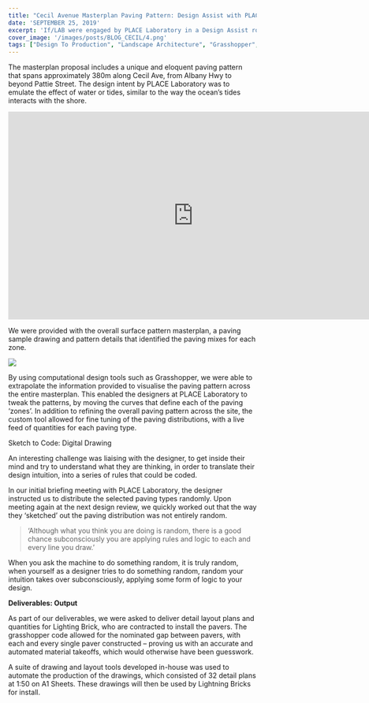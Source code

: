 ```yaml
---
title: "Cecil Avenue Masterplan Paving Pattern: Design Assist with PLACE Laboratory"
date: 'SEPTEMBER 25, 2019'
excerpt: 'If/LAB were engaged by PLACE Laboratory in a Design Assist role to develop up and detail paving patterns for their Cecil Avenue Masterplan.'
cover_image: '/images/posts/BLOG_CECIL/4.png'
tags: ["Design To Production", "Landscape Architecture", "Grasshopper", "Design Tool", "Visualisation", "Design Assist"]
---
```




The masterplan proposal includes a unique and eloquent paving pattern that spans approximately 380m along Cecil Ave, from Albany Hwy to beyond Pattie Street. The design intent by PLACE Laboratory was to emulate the effect of water or tides, similar to the way the ocean’s tides interacts with the shore. 

<div class="aspect-w-16 aspect-h-9">
<iframe width="750" height="422" src="https://www.youtube.com/embed/-K3XEQgmyYc" title="YouTube video player" frameborder="0" allow="accelerometer; autoplay; clipboard-write; encrypted-media; gyroscope; picture-in-picture" allowfullscreen></iframe>
</div>

We were provided with the overall surface pattern masterplan, a paving sample drawing and pattern details that identified the paving mixes for each zone. 

<img src="/images/posts/BLOG_CECIL/1.png">


By using computational design tools such as Grasshopper, we were able to extrapolate the information provided to visualise the paving pattern across the entire masterplan. This enabled the designers at PLACE Laboratory to tweak the patterns, by moving the curves that define each of the paving ‘zones’. In addition to refining the overall paving pattern across the site, the custom tool allowed for fine tuning of the paving distributions, with a live feed of quantities for each paving type.

Sketch to Code: Digital Drawing

An interesting challenge was liaising with the designer, to get inside their mind and try to understand what they are thinking, in order to translate their design intuition, into a series of rules that could be coded.

In our initial briefing meeting with PLACE Laboratory, the designer instructed us to distribute the selected paving types randomly. Upon meeting again at the next design review, we quickly worked out that the way they ‘sketched’ out the paving distribution was not entirely random.

>‘Although what you think you are doing is random, there is a good chance subconsciously you are applying rules and logic to each and every line you draw.’

When you ask the machine to do something random, it is truly random, when yourself as a designer tries to do something random, random your intuition takes over subconsciously, applying some form of logic to your design.

**Deliverables: Output**

As part of our deliverables, we were asked to deliver detail layout plans and quantities for Lighting Brick, who are contracted to install the pavers. The grasshopper code allowed for the nominated gap between pavers, with each and every single paver constructed – proving us with an accurate and automated material takeoffs, which would otherwise have been guesswork.

 A suite of drawing and layout tools developed in-house was used to automate the production of the drawings, which consisted of 32 detail plans at 1:50 on A1 Sheets. These drawings will then be used by Lightning Bricks for install. 